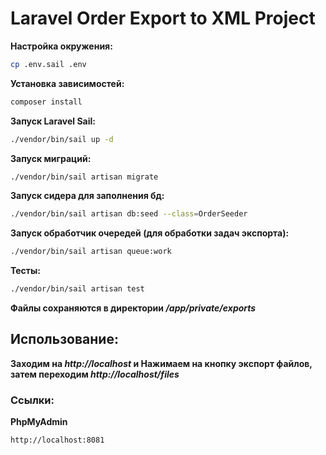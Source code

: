 # Laravel Order Export to XML Project

**Настройка окружения:**

```bash
cp .env.sail .env
```

**Установка зависимостей:**

```bash
composer install
```

**Запуск Laravel Sail:**

```bash
./vendor/bin/sail up -d
```

**Запуск миграций:**

```bash
./vendor/bin/sail artisan migrate
```

**Запуск сидера для заполнения бд:**

```bash
./vendor/bin/sail artisan db:seed --class=OrderSeeder
```

**Запуск обработчик очередей (для обработки задач экспорта):**

```bash
./vendor/bin/sail artisan queue:work
```

**Тесты:**

```bash
./vendor/bin/sail artisan test
```

**Файлы сохраняются в директории */app/private/exports***

## Использование:

**Заходим на *http://localhost* и Нажимаем на кнопку экспорт файлов, затем переходим *http://localhost/files***

### Ссылки:

**PhpMyAdmin**

```bash
http://localhost:8081
```
